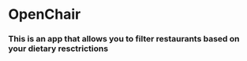# OpenChair

### This is an app that allows you to filter restaurants based on your dietary resctrictions
